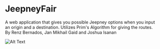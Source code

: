 # JeepneyFair
A web application that gives you possible Jeepney options when you input an origin and a destination. Utilizes Prim's Algorithm for giving the routes. By Renz Bernados, Jan Mikhail Gaid and Joshua Isanan 

![Alt Text](https://i.imgur.com/bVQvMly.jpg)
